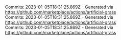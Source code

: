 Commits: 2023-01-05T18:31:25.869Z - Generated via https://github.com/marketplace/actions/artificial-grass
<br>
Commits: 2023-01-05T18:31:25.869Z - Generated via https://github.com/marketplace/actions/artificial-grass
<br>
Commits: 2023-01-05T18:31:25.869Z - Generated via https://github.com/marketplace/actions/artificial-grass
<br>
